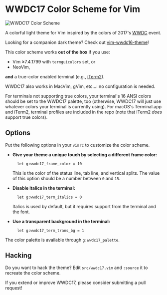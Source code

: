 # WWDC17 Color Scheme for Vim

![WWDC17 Color Scheme](https://raw.github.com/lifepillar/Resources/master/wwdc17/wwdc17.png)

A colorful light theme for Vim inspired by the colors of 2017's
[WWDC](https://developer.apple.com/wwdc/) event.

Looking for a companion dark theme? Check out
[vim-wwdc16-theme](https://github.com/lifepillar/vim-wwdc16-theme)!

This color scheme works **out of the box** if you use:

- Vim ≥7.4.1799 with `termguicolors` set, or
- NeoVim,

**and** a true-color enabled terminal (e.g., [iTerm2](https://www.iterm2.com)).

WWDC17 also works in MacVim, gVim, etc…: no configuration is needed.

For terminals not supporting true colors, your terminal's 16 ANSI colors should
be set to the WWDC17 palette, too (otherwise, WWDC17 will just use whatever
colors your terminal is currently using). For macOS's Terminal.app and iTerm2,
terminal profiles are included in the repo (note that iTerm2 *does* support true
colors).


## Options

Put the following options in your `vimrc` to customize the color scheme.

- **Give your theme a unique touch by selecting a different frame
  color:**

        let g:wwdc17_frame_color = 10

  This is the color of the status line, tab line, and vertical splits.
  The value of this option should be a number between `0` and `15`.

- **Disable italics in the terminal:**

        let g:wwdc17_term_italics = 0

  Italics is used by default, but it requires support from the terminal and the
  font.

- **Use a transparent background in the terminal:**

        let g:wwdc17_term_trans_bg = 1

The color palette is available through `g:wwdc17_palette`.


## Hacking

Do you want to hack the theme? Edit `src/wwdc17.vim` and `:source` it to
recreate the color scheme.

If you extend or improve WWDC17, please consider submitting a pull request!
